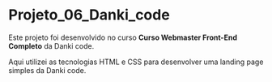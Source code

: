 # Projeto_06_Danki_code

Este projeto foi desenvolvido no curso **Curso Webmaster Front-End Completo** da Danki code.

Aqui utilizei as tecnologias HTML e CSS para desenvolver uma landing page simples da Danki code. 
